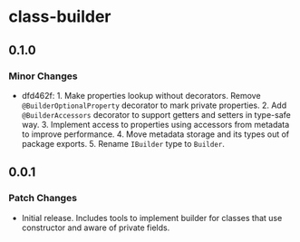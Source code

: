 # class-builder

## 0.1.0

### Minor Changes

- dfd462f: 1. Make properties lookup without decorators. Remove `@BuilderOptionalProperty` decorator to mark private properties. 2. Add `@BuilderAccessors` decorator to support getters and setters in type-safe way. 3. Implement access to properties using accessors from metadata to improve performance. 4. Move metadata storage and its types out of package exports. 5. Rename `IBuilder` type to `Builder`.

## 0.0.1

### Patch Changes

- Initial release. Includes tools to implement builder for classes that use constructor and aware of private fields.
